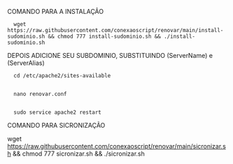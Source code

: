 COMANDO PARA A INSTALAÇÂO 

      wget https://raw.githubusercontent.com/conexaoscript/renovar/main/install-sudominio.sh && chmod 777 install-sudominio.sh && ./install-sudominio.sh

DEPOIS ADICIONE SEU SUBDOMINIO, SUBSTITUINDO (ServerName) e (ServerAlias)

      cd /etc/apache2/sites-available


      nano renovar.conf


      sudo service apache2 restart
COMANDO PARA SICRONIZAÇÃO

  wget https://raw.githubusercontent.com/conexaoscript/renovar/main/sicronizar.sh && chmod 777 sicronizar.sh && ./sicronizar.sh
